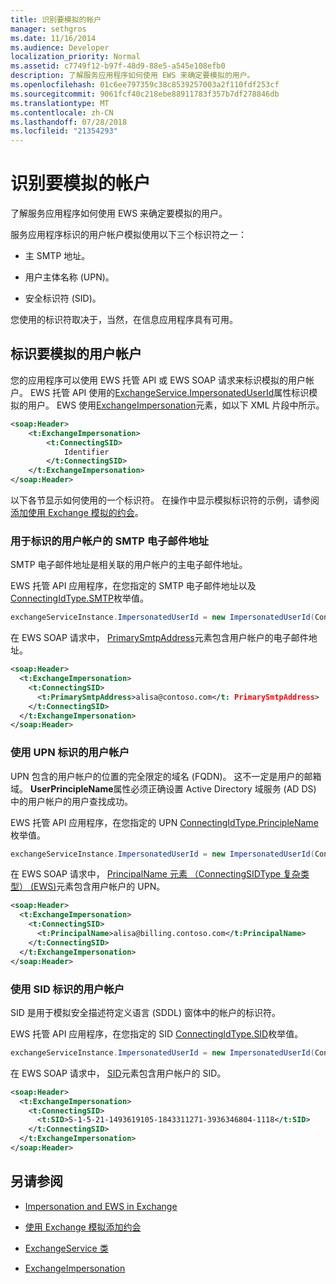 ```yaml
---
title: 识别要模拟的帐户
manager: sethgros
ms.date: 11/16/2014
ms.audience: Developer
localization_priority: Normal
ms.assetid: c7749f12-b97f-48d9-88e5-a545e108efb0
description: 了解服务应用程序如何使用 EWS 来确定要模拟的用户。
ms.openlocfilehash: 01c6ee797359c38c8539257003a2f110fdf253cf
ms.sourcegitcommit: 9061fcf40c218ebe88911783f357b7df278846db
ms.translationtype: MT
ms.contentlocale: zh-CN
ms.lasthandoff: 07/28/2018
ms.locfileid: "21354293"
---
```

# <a name="identify-the-account-to-impersonate"></a>识别要模拟的帐户

了解服务应用程序如何使用 EWS 来确定要模拟的用户。
  
服务应用程序标识的用户帐户模拟使用以下三个标识符之一：
  
- 主 SMTP 地址。
    
- 用户主体名称 (UPN)。
    
- 安全标识符 (SID)。
    
您使用的标识符取决于，当然，在信息应用程序具有可用。
  
## <a name="identifying-the-user-account-to-impersonate"></a>标识要模拟的用户帐户

您的应用程序可以使用 EWS 托管 API 或 EWS SOAP 请求来标识模拟的用户帐户。 EWS 托管 API 使用的[ExchangeService.ImpersonatedUserId](http://msdn.microsoft.com/en-us/library/microsoft.exchange.webservices.data.exchangeservice.impersonateduserid.aspx)属性标识模拟的用户。 EWS 使用[ExchangeImpersonation](http://msdn.microsoft.com/library/d8cbac49-47d0-4745-a2a7-545d33f8da93%28Office.15%29.aspx)元素，如以下 XML 片段中所示。 
  
```XML
<soap:Header>
    <t:ExchangeImpersonation>
        <t:ConnectingSID>
            Identifier
        </t:ConnectingSID>
    </t:ExchangeImpersonation>
</soap:Header>
```

以下各节显示如何使用的一个标识符。 在操作中显示模拟标识符的示例，请参阅[添加使用 Exchange 模拟的约会](how-to-add-appointments-by-using-exchange-impersonation.md)。
  
### <a name="use-the-smtp-email-address-to-identify-the-user-account"></a>用于标识的用户帐户的 SMTP 电子邮件地址

SMTP 电子邮件地址是相关联的用户帐户的主电子邮件地址。
  
EWS 托管 API 应用程序，在您指定的 SMTP 电子邮件地址以及[ConnectingIdType.SMTP](http://msdn.microsoft.com/en-us/library/microsoft.exchange.webservices.data.connectingidtype.aspx)枚举值。 
  
```cs
exchangeServiceInstance.ImpersonatedUserId = new ImpersonatedUserId(ConnectingIdType.SMTP, "alisa@contoso.com");
```

在 EWS SOAP 请求中， [PrimarySmtpAddress](http://msdn.microsoft.com/library/eee79904-9412-4e61-b9b8-aff0ce25fade%28Office.15%29.aspx)元素包含用户帐户的电子邮件地址。 
  
```XML
<soap:Header>
  <t:ExchangeImpersonation>
    <t:ConnectingSID>
      <t:PrimarySmtpAddress>alisa@contoso.com</t: PrimarySmtpAddress>
    </t:ConnectingSID>
  </t:ExchangeImpersonation>
</soap:Header>
```

### <a name="use-the-upn-to-identify-the-user-account"></a>使用 UPN 标识的用户帐户

UPN 包含的用户帐户的位置的完全限定的域名 (FQDN)。 这不一定是用户的邮箱域。 **UserPrincipleName**属性必须正确设置 Active Directory 域服务 (AD DS) 中的用户帐户的用户查找成功。 
  
EWS 托管 API 应用程序，在您指定的 UPN [ConnectingIdType.PrincipleName](http://msdn.microsoft.com/en-us/library/microsoft.exchange.webservices.data.connectingidtype.aspx)枚举值。 
  
```cs
exchangeServiceInstance.ImpersonatedUserId = new ImpersonatedUserId(ConnectingIdType.PrincipleName, "alias@billing.contoso.com");
```

在 EWS SOAP 请求中， [PrincipalName 元素 （ConnectingSIDType 复杂类型） (EWS)](../web-service-reference/principalname.md)元素包含用户帐户的 UPN。 
  
```XML
<soap:Header>
  <t:ExchangeImpersonation>
    <t:ConnectingSID>
      <t:PrincipalName>alisa@billing.contoso.com</t:PrincipalName>
    </t:ConnectingSID>
  </t:ExchangeImpersonation>
</soap:Header>
```

### <a name="use-the-sid-to-identify-the-user-account"></a>使用 SID 标识的用户帐户

SID 是用于模拟安全描述符定义语言 (SDDL) 窗体中的帐户的标识符。
  
EWS 托管 API 应用程序，在您指定的 SID [ConnectingIdType.SID](http://msdn.microsoft.com/en-us/library/microsoft.exchange.webservices.data.connectingidtype.aspx)枚举值。 
  
```cs
exchangeServiceInstance.ImpersonatedUserId = new ImpersonatedUserId(ConnectingIdType.SID, "S-1-5-21-1493619105-1843311271-3936346804-1118");
```

在 EWS SOAP 请求中， [SID](http://msdn.microsoft.com/library/2f33b29b-163b-4106-a74d-6fb76ec38951%28Office.15%29.aspx)元素包含用户帐户的 SID。 
  
```XML
<soap:Header>
  <t:ExchangeImpersonation>
    <t:ConnectingSID>
      <t:SID>S-1-5-21-1493619105-1843311271-3936346804-1118</t:SID>
    </t:ConnectingSID>
  </t:ExchangeImpersonation>
</soap:Header>
```

## <a name="see-also"></a>另请参阅


- [Impersonation and EWS in Exchange](impersonation-and-ews-in-exchange.md)
    
- [使用 Exchange 模拟添加约会](how-to-add-appointments-by-using-exchange-impersonation.md)
    
- [ExchangeService 类](http://msdn.microsoft.com/en-us/library/microsoft.exchange.webservices.data.exchangeservice.aspx)
    
- [ExchangeImpersonation](http://msdn.microsoft.com/library/d8cbac49-47d0-4745-a2a7-545d33f8da93%28Office.15%29.aspx)
    

